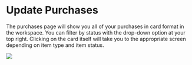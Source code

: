# Update Purchases

The purchases page will show you all of your purchases in card format in the workspace. You can filter by status with the drop-down option at your top right. Clicking on the card itself will take you to the appropriate screen depending on item type and item status.

<a href="../../../images/settings-billing-purchases-lg.jpg" target="_blank"><img src="../../../images/settings-billing-purchases.jpg" style="margin: auto; display: block"></a>

